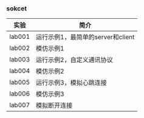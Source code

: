### sokcet

|实验|简介|
|---|---|
|lab001|运行示例1，最简单的server和client|
|lab002|模仿示例1|
|lab003|运行示例2，自定义通讯协议|
|lab004|模仿示例2|
|lab005|运行示例3，模拟心跳连接|
|lab006|模仿示例3|
|lab007|模拟断开连接|